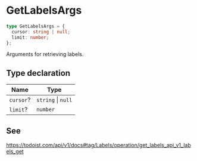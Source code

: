 # GetLabelsArgs

```ts
type GetLabelsArgs = {
  cursor: string | null;
  limit: number;
};
```

Arguments for retrieving labels.

## Type declaration

| Name | Type |
| ------ | ------ |
| <a id="cursor"></a> `cursor`? | `string` \| `null` |
| <a id="limit"></a> `limit`? | `number` |

## See

https://todoist.com/api/v1/docs#tag/Labels/operation/get_labels_api_v1_labels_get
